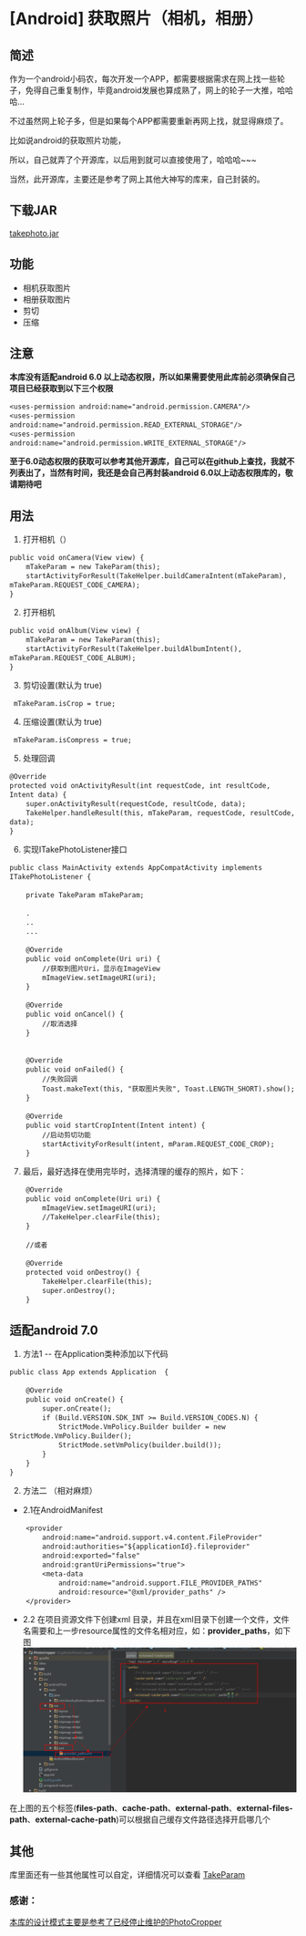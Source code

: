 # [Android] 获取照片（相机，相册）
## 简述
作为一个android小码农，每次开发一个APP，都需要根据需求在网上找一些轮子，免得自己重复制作，毕竟android发展也算成熟了，网上的轮子一大推，哈哈哈...

不过虽然网上轮子多，但是如果每个APP都需要重新再网上找，就显得麻烦了。

比如说android的获取照片功能，

所以，自己就弄了个开源库，以后用到就可以直接使用了，哈哈哈~~~

当然，此开源库，主要还是参考了网上其他大神写的库来，自己封装的。

## 下载JAR
[takephoto.jar](outputs/)

## 功能
- 相机获取图片
- 相册获取图片
- 剪切
- 压缩


## 注意
**本库没有适配android 6.0 以上动态权限，所以如果需要使用此库前必须确保自己项目已经获取到以下三个权限**
```
<uses-permission android:name="android.permission.CAMERA"/>
<uses-permission android:name="android.permission.READ_EXTERNAL_STORAGE"/>
<uses-permission android:name="android.permission.WRITE_EXTERNAL_STORAGE"/>
```


**至于6.0动态权限的获取可以参考其他开源库，自己可以在github上查找，我就不列表出了，当然有时间，我还是会自己再封装android 6.0以上动态权限库的，敬请期待吧**


## 用法
1. 打开相机（）
```
public void onCamera(View view) {
    mTakeParam = new TakeParam(this);
    startActivityForResult(TakeHelper.buildCameraIntent(mTakeParam), mTakeParam.REQUEST_CODE_CAMERA);
}
```
2. 打开相机
```
public void onAlbum(View view) {
    mTakeParam = new TakeParam(this);
    startActivityForResult(TakeHelper.buildAlbumIntent(), mTakeParam.REQUEST_CODE_ALBUM);
}
```

3. 剪切设置(默认为 true)
```
 mTakeParam.isCrop = true;
```
4. 压缩设置(默认为 true)
```
 mTakeParam.isCompress = true;
```

5. 处理回调
```
@Override
protected void onActivityResult(int requestCode, int resultCode, Intent data) {
    super.onActivityResult(requestCode, resultCode, data);
    TakeHelper.handleResult(this, mTakeParam, requestCode, resultCode, data);
}
```

6. 实现ITakePhotoListener接口
```
public class MainActivity extends AppCompatActivity implements ITakePhotoListener {

    private TakeParam mTakeParam;

    .
    ..
    ...

    @Override
    public void onComplete(Uri uri) {
        //获取到图片Uri，显示在ImageView
        mImageView.setImageURI(uri);
    }

    @Override
    public void onCancel() {
        //取消选择
    }


    @Override
    public void onFailed() {
        //失败回调
        Toast.makeText(this, "获取图片失败", Toast.LENGTH_SHORT).show();
    }

    @Override
    public void startCropIntent(Intent intent) {
        //启动剪切功能
        startActivityForResult(intent, mParam.REQUEST_CODE_CROP);
    }
```

7. 最后，最好选择在使用完毕时，选择清理的缓存的照片，如下：

```
    @Override
    public void onComplete(Uri uri) {
        mImageView.setImageURI(uri);
        //TakeHelper.clearFile(this);
    }

    //或者

    @Override
    protected void onDestroy() {
        TakeHelper.clearFile(this);
        super.onDestroy();
    }
```


## 适配android 7.0
1. 方法1 -- 在Application类种添加以下代码
```
public class App extends Application  {

    @Override
    public void onCreate() {
        super.onCreate();
        if (Build.VERSION.SDK_INT >= Build.VERSION_CODES.N) {
            StrictMode.VmPolicy.Builder builder = new StrictMode.VmPolicy.Builder();
            StrictMode.setVmPolicy(builder.build());
        }
    }
}
```

2. 方法二 （相对麻烦）
-  2.1在AndroidManifest

```
    <provider
        android:name="android.support.v4.content.FileProvider"
        android:authorities="${applicationId}.fileprovider"
        android:exported="false"
        android:grantUriPermissions="true">
        <meta-data
            android:name="android.support.FILE_PROVIDER_PATHS"
            android:resource="@xml/provider_paths" />
    </provider>
```
- 2.2  在项目资源文件下创建xml 目录，并且在xml目录下创建一个文件，文件名需要和上一步resource属性的文件名相对应，如：**provider_paths**，如下图
![image](image/20170812223649.png)

在上图的五个标签(**files-path**、**cache-path**、**external-path**、**external-files-path**、**external-cache-path**)可以根据自己缓存文件路径选择开启哪几个

## 其他
库里面还有一些其他属性可以自定，详细情况可以查看
[TakeParam](takephoto/src/main/java/com/kwok/takephoto/TakeParam.java)


### 感谢：
[本库的设计模式主要是参考了已经停止维护的PhotoCropper](https://github.com/ryanhoo/PhotoCropper)